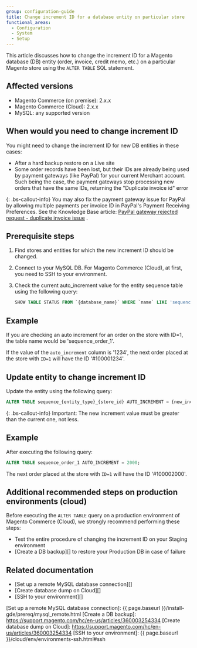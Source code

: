 ```yaml
---
group: configuration-guide
title: Change increment ID for a database entity on particular store
functional_areas:
  - Configuration
  - System
  - Setup
---
```


This article discusses how to change the increment ID for a Magento database (DB) entity (order, invoice, credit memo, etc.) on a particular Magento store using the `ALTER TABLE` SQL statement.

## Affected versions

- Magento Commerce (on premise): 2.x.x
- Magento Commerce (Cloud): 2.x.x
- MySQL: any supported version

## When would you need to change increment ID

You might need to change the increment ID for new DB entities in these cases:

- After a hard backup restore on a Live site
- Some order records have been lost, but their IDs are already being used by payment gateways (like PayPal) for your current Merchant account. Such being the case, the payment  gateways stop processing new orders that have the same IDs, returning the "Duplicate invoice id" error

{: .bs-callout-info}
You may also fix the payment gateway issue for PayPal by allowing multiple payments per invoice ID in PayPal's Payment Receiving Preferences. See the Knowledge Base article: [PayPal gateway rejected request - duplicate invoice issue][] .

## Prerequisite steps

1. Find stores and entities for which the new increment ID should be changed.
1. Connect to your MySQL DB.
   For Magento Commerce (Cloud), at first, you need to SSH to your environment.
1. Check the current auto_increment value for the entity sequence table using the following query:

    ```sql
    SHOW TABLE STATUS FROM `{database_name}` WHERE `name` LIKE 'sequence_{entity_type}_{store_id}';
    ```

## Example

If you are checking an auto increment for an order on the store with ID=1, the table name would be 'sequence_order_1'.

If the value of the `auto_increment` column is '1234', the next order placed at the store with `ID=1` will have the ID '#100001234'.

## Update entity to change increment ID

Update the entity using the following query:

```sql
ALTER TABLE sequence_{entity_type}_{store_id} AUTO_INCREMENT = {new_increment_value};
```

{: .bs-callout-info}
Important: The new increment value must be greater than the current one, not less.

## Example

After executing the following query:

```sql
ALTER TABLE sequence_order_1 AUTO_INCREMENT = 2000;
```

The next order placed at the store with `ID=1` will have the ID '#100002000'.

## Additional recommended steps on production environments (cloud)

Before executing the `ALTER TABLE` query on a production environment of Magento Commerce (Cloud), we strongly recommend performing these steps:

- Test the entire procedure of changing the increment ID on your Staging environment
- [Create a DB backup][] to restore your Production DB in case of failure

## Related documentation

- [Set up a remote MySQL database connection][]
- [Create database dump on Cloud][]
- [SSH to your environment][]

<!-- Link Definitions -->
[PayPal gateway rejected request - duplicate invoice issue]: https://support.magento.com/hc/en-us/articles/115002457473
[Set up a remote MySQL database connection]: {{ page.baseurl }}/install-gde/prereq/mysql_remote.html
[Create a DB backup]: https://support.magento.com/hc/en-us/articles/360003254334
[Create database dump on Cloud]: https://support.magento.com/hc/en-us/articles/360003254334
[SSH to your environment]: {{ page.baseurl }}/cloud/env/environments-ssh.html#ssh
